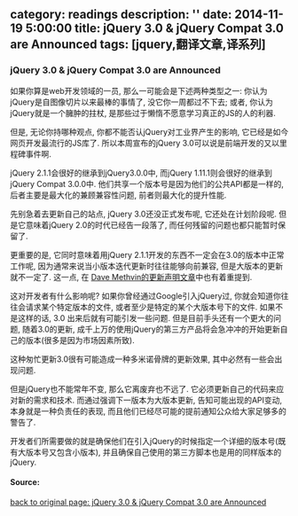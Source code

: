 category: readings
description: ''
date: 2014-11-19 5:00:00
title: jQuery 3.0 & jQuery Compat 3.0 are Announced
tags: [jquery,翻译文章,译系列]
---

<h3>jQuery 3.0 &amp; jQuery Compat 3.0 are Announced</h3>

<p>如果你算是web开发领域的一员, 那么一可能会是下述两种类型之一: 你认为jQuery是自图像切片以来最棒的事情了, 没它你一周都过不下去; 或者, 你认为jQuery就是一个臃肿的拄杖, 是那些过于懒惰不愿意学习真正的JS的人的利器.</p>

<p>但是, 无论你持哪种观点, 你都不能否认jQuery对工业界产生的影响, 它已经是如今网页开发最流行的JS库了. 所以本周宣布的jQuery 3.0可以说是前端开发的又以里程碑事件啊.</p>

<p>jQuery 2.1.1会很好的继承到jQuery3.0.0中, 而jQuery 1.11.1则会很好的继承到jQuery Compat 3.0.0中. 他们共享一个版本号是因为他们的公共API都是一样的, 后者主要是最大化的兼顾兼容性问题, 前者则最大化的提升性能.</p>

<p>先别急着去更新自己的站点, jQuery 3.0还没正式发布呢, 它还处在计划阶段呢. 但是它意味着jQuery 2.0的时代已经告一段落了, 而任何残留的问题也都只能暂时保留了.</p>

<p>更重要的是, 它同时意味着用jQuery 2.1.1开发的东西不一定会在3.0的版本中正常工作呢, 因为通常来说当小版本迭代更新时往往能够向前兼容, 但是大版本的更新就不一定了. 这一点, 在 <a href="http://blog.jquery.com/2014/10/29/jquery-3-0-the-next-generations">Dave Methvin的更新声明文章</a>中也有着重提到.</p>

<p>这对开发者有什么影响呢? 如果你曾经通过Google引入jQuery过, 你就会知道你往往会请求某个特定版本的文件, 或者至少是特定的某个大版本号下的文件. 如果不是这样的话,  3.0 出来后就有可能引发一些问题. 但是目前手头还有一个更大的问题, 随着3.0的更新, 成千上万的使用jQuery的第三方产品将会急冲冲的开始更新自己的版本(很多是因为市场因素所致).</p>

<p>这种匆忙更新3.0很有可能造成一种多米诺骨牌的更新效果,  其中必然有一些会出现问题.</p>

<p>但是jQuery也不能常年不变, 那么它离废弃也不远了. 它必须更新自己的代码来应对新的需求和技术. 而通过强调下一版本为大版本更新, 告知可能出现的API变动, 本身就是一种负责任的表现, 而且他们已经尽可能的提前通知公众给大家足够多的警告了.</p>

<p>开发者们所需要做的就是确保他们在引入jQuery的时候指定一个详细的版本号(既有大版本号又包含小版本), 并且确保自己使用的第三方脚本也是用的同样版本的jQuery.</p>

<h4>Source:</h4>

<p><a href="http://www.developerdrive.com/2014/10/jquery-3-0-jquery-compat-3-0-are-announced/">back to original page: jQuery 3.0 &amp; jQuery Compat 3.0 are Announced</a></p>
